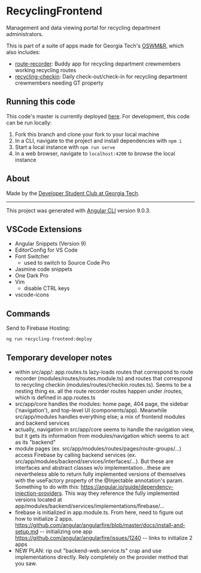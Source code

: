 # RecyclingFrontend

Management and data viewing portal for recycling department administrators.

This is part of a suite of apps made for Georgia Tech's [OSWM&R](http://www.recycle.gatech.edu/), which also includes:
* [route-recorder](https://github.com/dscgt/route_recorder): Buddy app for recycling department crewmembers working recycling routes
* [recycling-checkin](https://github.com/dscgt/recycling_checkin): Daily check-out/check-in for recycling department crewmembers needing GT property

## Running this code

This code's master is currently deployed [here](https://route-recorder-de136.web.app/). For development, this code can be run locally:

1. Fork this branch and clone your fork to your local machine
1. In a CLI, navigate to the project and install dependencies with `npm i`
1. Start a local instance with `npm run serve`
1. In a web browser, navigate to `localhost:4200` to browse the local instance

## About
Made by the [Developer Student Club at Georgia Tech](https://dsc.gt/). 

---

This project was generated with [Angular CLI](https://github.com/angular/angular-cli) version 9.0.3.

## VSCode Extensions

- Angular Snippets (Version 9)
- EditorConfig for VS Code
- Font Switcher
  - used to switch to Source Code Pro
- Jasmine code snippets
- One Dark Pro
- Vim
  - disable CTRL keys
- vscode-icons

## Commands

Send to Firebase Hosting:

```
ng run recycling-frontend:deploy
```

## Temporary developer notes
- within src/app/: app.routes.ts lazy-loads routes that correspond to route recorder (modules/routes/routes.module.ts) and routes that correspond to recycling checkin (modules/routes/checkin.routes.ts). Seems to be a nesting thing ex. all the route recorder routes happen under /routes, which is defined in app.routes.ts
- src/app/core handles the modules: home page, 404 page, the sidebar ('navigation'), and top-level UI (components/app). Meanwhile src/app/modules handles everything else; a mix of frontend modules and backend services
- actually, navigation in src/app/core seems to handle the navigation view, but it gets its information from modules/navigation which seems to act as its "backend"
- module pages (ex. src/app/modules/routes/pages/route-groups/...) access Firebase by calling backend services (ex. src/app/modules/backend/services/interfaces/...). But these are interfaces and abstract classes w/o implementation...these are nevertheless able to return fully implemented versions of themselves with the useFactory property of the @Injectable annotation's param. Something to do with this: https://angular.io/guide/dependency-injection-providers. This way they reference the fully implemented versions located at app/modules/backend/services/implementations/firebase/...
- firebase is initialized in app.module.ts. From here, need to figure out how to initialize 2 apps.
https://github.com/angular/angularfire/blob/master/docs/install-and-setup.md -- initializing one app
https://github.com/angular/angularfire/issues/1240 -- links to initialize 2 apps
- NEW PLAN: rip out "backend-web.service.ts" crap and use implementations directly. Rely completely on the provider method that you saw.